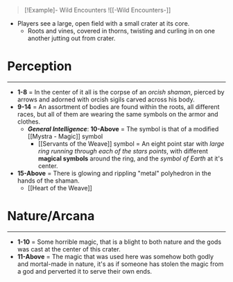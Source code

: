 
> [!Example]- Wild Encounters
> ![[-Wild Encounters-]]
- Players see a large, open field with a small crater at its core. 
	- Roots and vines, covered in thorns, twisting and curling in on one another jutting out from crater.

# Perception 
---
- **1-8** = In the center of it all is the corpse of an *orcish shaman*, pierced by arrows and adorned with orcish sigils carved across his body.
- **9-14** = An assortment of bodies are found within the roots, all different races, but all of them are wearing the same symbols on the armor and clothes.
	- ***General Intelligence***: **10-Above** = The symbol is that of a modified [[Mystra - Magic]] symbol 
		- [[Servants of the Weave]] symbol = An eight point star with *large ring running through each of the stars points*, with different **magical symbols** around the ring, and the *symbol of Earth* at it's center. 
- **15-Above** = There is glowing and rippling "metal" polyhedron in the hands of the shaman.
	- [[Heart of the Weave]] 

# Nature/Arcana
---
- **1-10** = Some horrible magic, that is a blight to both nature and the gods was cast at the center of this crater. 
- **11-Above** = The magic that was used here was somehow both godly and mortal-made in nature, it's as if someone has stolen the magic from a god and perverted it to serve their own ends. 